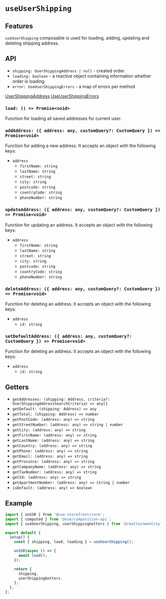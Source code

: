 # `useUserShipping`

## Features

`useUserShipping` composable is used for loading, adding, updating and deleting shipping address.

## API

- `shipping: UserShippingAddress | null` - created order.
- `loading: boolean` - a reactive object containing information whether order is loading.
- `error: UseUserShippingErrors` - a map of errors per method

[UserShippingAddress](../api-client/sylius-api.usershippingaddress.md)
[UseUserShippingErrors](https://docs.vuestorefront.io/v2/reference/api/core.useusershippingerrors.html)

### `load: () => Promise<void>`

Function for loading all saved addresses for current user.

### `addAddress: ({ address: any, customQuery?: CustomQuery }) => Promise<void>`

Function for adding a new address. It accepts an object with the following keys:

- `address`
  - `firstName: string`
  - `lastName: string`
  - `street: string`
  - `city: string`
  - `postcode: string`
  - `countryCode: string`
  - `phoneNumber: string`

### `updateAddress: ({ address: any, customQuery?: CustomQuery }) => Promise<void>`

Function for updating an address. It accepts an object with the following keys:

- `address`
  - `firstName: string`
  - `lastName: string`
  - `street: string`
  - `city: string`
  - `postcode: string`
  - `countryCode: string`
  - `phoneNumber: string`

### `deleteAddress: ({ address: any, customQuery?: CustomQuery }) => Promise<void>`

Function for deleting an address. It accepts an object with the following keys:

- `address`
  - `id: string`

### `setDefaultAddress: ({ address: any, customQuery?: CustomQuery }) => Promise<void>`

Function for deleting an address. It accepts an object with the following keys:

- `address`
  - `id: string`

## Getters

- `getAddresses: (shipping: Address, criteria?: UserShippingAddressSearchCriteria) => any[]`
- `getDefault: (shipping: Address) => any`
- `getTotal: (shipping: Address) => number`
- `getPostCode: (address: any) => string`
- `getStreetNumber: (address: any) => string | number`
- `getCity: (address: any) => string`
- `getFirstName: (address: any) => string`
- `getLastName: (address: any) => string`
- `getCountry: (address: any) => string`
- `getPhone: (address: any) => string`
- `getEmail: (address: any) => string`
- `getProvince: (address: any) => string`
- `getCompanyName: (address: any) => string`
- `getTaxNumber: (address: any) => string`
- `getId: (address: any) => string`
- `getApartmentNumber: (address: any) => string | number`
- `isDefault: (address: any) => boolean`

## Example

```js
import { onSSR } from '@vue-storefront/core';
import { computed } from '@vue/composition-api';
import { useUserShipping, userShippingGetters } from '@realtainment/sylius';

export default {
  setup() {
    const { shipping, load, loading } = useUserShipping();

    onSSR(async () => {
      await load();
    });

    return {
      shipping,
      userShippingGetters,
    };
  },
};
```
